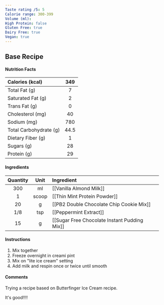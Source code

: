 ```yaml
---
Taste rating /5: 5
Calorie range: 300-399
Volume (ml): 
High Protein: false
Gluten Free: true
Dairy Free: true
Vegan: true
---
```

## Base Recipe
#### Nutrition Facts
| Calories (kcal) | 349 |
| :-- | :--: |
| Total Fat (g) | 7 |
| Saturated Fat (g) | 2 |
| Trans Fat (g) | 0 |
| Cholesterol (mg) | 40 |
| Sodium (mg) | 780 |
| Total Carbohydrate (g) | 44.5 |
| Dietary Fiber (g) | 1 |
| Sugars (g) | 28 |
| Protein (g) | 29 |
#### Ingredients
| Quantity | Unit | Ingredient |
| :--: | :--: | :--- |
| 300 | ml | [[Vanilla Almond Milk]] |
| 1 | scoop | [[Thin Mint Protein Powder]] |
| 20 | g | [[PB2 Double Chocolate Chip Cookie Mix]] |
| 1/8 | tsp | [[Peppermint Extract]] |
| 15 | g | [[Sugar Free Chocolate Instant Pudding Mix]] |
#### Instructions

1. Mix together
2. Freeze overnight in creami pint
3. Mix on "lite ice cream" setting
4. Add milk and respin once or twice until smooth

#### Comments

Trying a recipe based on Butterfinger Ice Cream recipe.

It's good!!!!